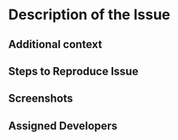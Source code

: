 # Description of the Issue
<!-- A clear and concise description of what the issue is. -->

## Additional context
<!-- Add any other issue about the issue here. -->

## Steps to Reproduce Issue
<!--Explain how to make the issue happen again. Probably a fenced code block would be helpful. -->

## Screenshots
<!-- If applicable, add screenshots to help explain your issue. -->

## Assigned Developers
<!-- Developers should feel free to assign themselves to this issue, but if you want a specific developer to look at this issue, tag them here. -->
